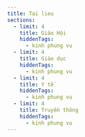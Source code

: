 ```yaml
---
title: Tai lieu
sections:
  - limit: 4
    title: Giáo Hội
    hiddenTags:
      - kinh phung vu
  - limit: 4
    title: Giáo dục
    hiddenTags:
      - kinh phung vu
  - limit: 4
    title: Y tế
    hiddenTags:
      - kinh phung vu
  - limit: 4
    title: Truyền thông
    hiddenTags:
      - kinh phung vu
---
```

